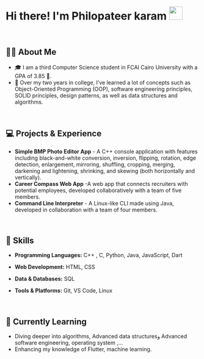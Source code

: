 
# Hi there! I'm Philopateer karam  <img src="https://media.giphy.com/media/hvRJCLFzcasrR4ia7z/giphy.gif" width="35">

<br>


## 🧑‍🎓 About Me
- 🎓 I am a third Computer Science student in FCAI Cairo University with a GPA of 3.85 🥰.
- 💼 Over my two years in college, I’ve learned a lot of concepts such as Object-Oriented Programming (OOP), software engineering principles, SOLID principles, design patterns, as well as data structures and algorithms.

<br>

## 💻 Projects & Experience
- **Simple BMP Photo Editor App** -  A C++ console application with features including black-and-white conversion, inversion, flipping, rotation, edge detection, enlargement, mirroring, shuffling, cropping, merging, darkening and lightening, shrinking, and skewing (both horizontally and vertically).
- **Career Compass Web App** -A web app that connects recruiters with potential employees, developed collaboratively with a team of five members.
- **Command Line Interpreter** - A Linux-like CLI made using Java, developed in collaboration with a team of four members.

<br>


## 🚀 Skills
- **Programming Languages:** C++ , C, Python, Java, JavaScript, Dart

- **Web Development:** HTML, CSS

- **Data & Databases:** SQL

- **Tools & Platforms:** Git, VS Code, Linux

<br>

## 🌱 Currently Learning
- Diving deeper into algorithms, Advanced data structuresو Advanced software engineering, operating system ,... 
- Enhancing my knowledge of Flutter, machine learning.
<br>

